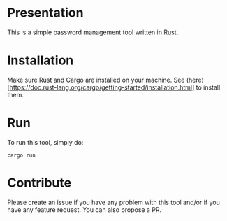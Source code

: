 # Presentation

This is a simple password management tool written in Rust.

# Installation

Make sure Rust and Cargo are installed on your machine. See (here)[https://doc.rust-lang.org/cargo/getting-started/installation.html] to install them.

# Run

To run this tool, simply do:

```
cargo run
```

# Contribute

Please create an issue if you have any problem with this tool and/or if you have any feature request.
You can also propose a PR.

